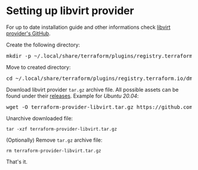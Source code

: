 # Setting up libvirt provider

For up to date installation guide and other informations check [libvirt provider's GitHub](https://github.com/dmacvicar/terraform-provider-libvirt).

Create the following directory:
<pre>
mkdir -p ~/.local/share/terraform/plugins/registry.terraform.io/dmacvicar/libvirt/<b>0.6.3</b>/linux_amd64
</pre>

Move to created directory:
<pre>
cd ~/.local/share/terraform/plugins/registry.terraform.io/dmacvicar/libvirt/<b>0.6.3</b>/linux_amd64
</pre>

Download libvirt provider `tar.gz` archive file. 
All possible assets can be found under their [releases](https://github.com/dmacvicar/terraform-provider-libvirt/releases).
Example for *Ubuntu 20.04*:
<pre>
wget -O terraform-provider-libvirt.tar.gz https://github.com/dmacvicar/terraform-provider-libvirt/releases/download/v<b>0.6.3</b>/terraform-provider-libvirt-<b>0.6.3</b>+git.1604843676.67f4f2aa.Ubuntu_20.04.amd64.tar.gz
</pre>

Unarchive downloaded file:
```
tar -xzf terraform-provider-libvirt.tar.gz
```

(Optionally) Remove `tar.gz` archive file:
```
rm terraform-provider-libvirt.tar.gz
```

That's it.

